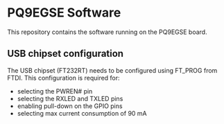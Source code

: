 # PQ9EGSE Software

This repository contains the software running on the PQ9EGSE board. 

## USB chipset configuration

The USB chipset (FT232RT) needs to be configured using FT_PROG from FTDI. This configuration is required for:
- selecting the PWREN# pin
- selecting the RXLED and TXLED pins
- enabling pull-down on the GPIO pins
- selecting max current consumption of 90 mA
